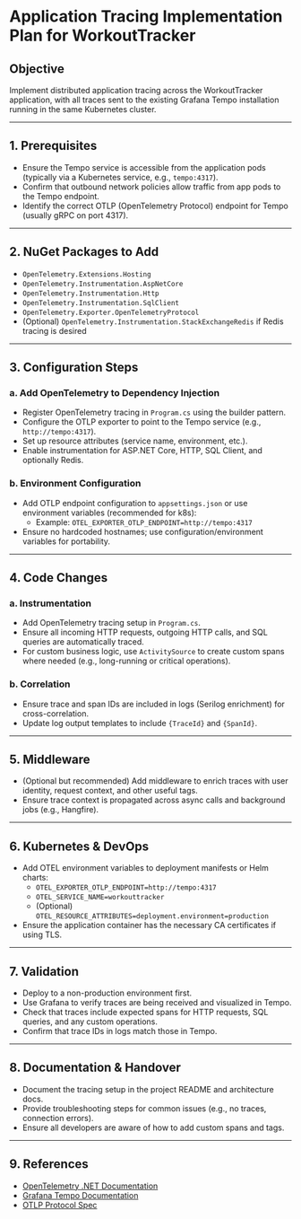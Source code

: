 # Application Tracing Implementation Plan for WorkoutTracker

## Objective
Implement distributed application tracing across the WorkoutTracker application, with all traces sent to the existing Grafana Tempo installation running in the same Kubernetes cluster.

---

## 1. Prerequisites
- Ensure the Tempo service is accessible from the application pods (typically via a Kubernetes service, e.g., `tempo:4317`).
- Confirm that outbound network policies allow traffic from app pods to the Tempo endpoint.
- Identify the correct OTLP (OpenTelemetry Protocol) endpoint for Tempo (usually gRPC on port 4317).

---

## 2. NuGet Packages to Add
- `OpenTelemetry.Extensions.Hosting`
- `OpenTelemetry.Instrumentation.AspNetCore`
- `OpenTelemetry.Instrumentation.Http`
- `OpenTelemetry.Instrumentation.SqlClient`
- `OpenTelemetry.Exporter.OpenTelemetryProtocol`
- (Optional) `OpenTelemetry.Instrumentation.StackExchangeRedis` if Redis tracing is desired

---

## 3. Configuration Steps
### a. Add OpenTelemetry to Dependency Injection
- Register OpenTelemetry tracing in `Program.cs` using the builder pattern.
- Configure the OTLP exporter to point to the Tempo service (e.g., `http://tempo:4317`).
- Set up resource attributes (service name, environment, etc.).
- Enable instrumentation for ASP.NET Core, HTTP, SQL Client, and optionally Redis.

### b. Environment Configuration
- Add OTLP endpoint configuration to `appsettings.json` or use environment variables (recommended for k8s):
  - Example: `OTEL_EXPORTER_OTLP_ENDPOINT=http://tempo:4317`
- Ensure no hardcoded hostnames; use configuration/environment variables for portability.

---

## 4. Code Changes
### a. Instrumentation
- Add OpenTelemetry tracing setup in `Program.cs`.
- Ensure all incoming HTTP requests, outgoing HTTP calls, and SQL queries are automatically traced.
- For custom business logic, use `ActivitySource` to create custom spans where needed (e.g., long-running or critical operations).

### b. Correlation
- Ensure trace and span IDs are included in logs (Serilog enrichment) for cross-correlation.
- Update log output templates to include `{TraceId}` and `{SpanId}`.

---

## 5. Middleware
- (Optional but recommended) Add middleware to enrich traces with user identity, request context, and other useful tags.
- Ensure trace context is propagated across async calls and background jobs (e.g., Hangfire).

---

## 6. Kubernetes & DevOps
- Add OTEL environment variables to deployment manifests or Helm charts:
  - `OTEL_EXPORTER_OTLP_ENDPOINT=http://tempo:4317`
  - `OTEL_SERVICE_NAME=workouttracker`
  - (Optional) `OTEL_RESOURCE_ATTRIBUTES=deployment.environment=production`
- Ensure the application container has the necessary CA certificates if using TLS.

---

## 7. Validation
- Deploy to a non-production environment first.
- Use Grafana to verify traces are being received and visualized in Tempo.
- Check that traces include expected spans for HTTP requests, SQL queries, and any custom operations.
- Confirm that trace IDs in logs match those in Tempo.

---

## 8. Documentation & Handover
- Document the tracing setup in the project README and architecture docs.
- Provide troubleshooting steps for common issues (e.g., no traces, connection errors).
- Ensure all developers are aware of how to add custom spans and tags.

---

## 9. References
- [OpenTelemetry .NET Documentation](https://opentelemetry.io/docs/instrumentation/net/)
- [Grafana Tempo Documentation](https://grafana.com/docs/tempo/latest/)
- [OTLP Protocol Spec](https://github.com/open-telemetry/opentelemetry-specification/blob/main/specification/protocol/otlp.md)
